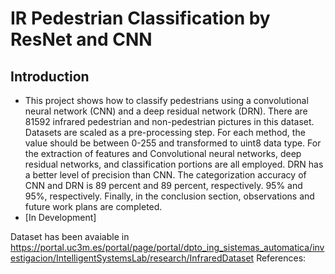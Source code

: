 # IR Pedestrian Classification by ResNet and CNN

## Introduction 
* This project shows how to classify pedestrians using a convolutional neural network (CNN) and a deep residual network (DRN). There are 81592 infrared pedestrian and non-pedestrian pictures in this dataset. Datasets are scaled as a pre-processing step. For each method, the value should be between 0-255 and transformed to uint8 data type. For the extraction of features and
Convolutional neural networks, deep residual networks, and classification portions are all employed. DRN has a better level of precision than CNN. The categorization accuracy of CNN and DRN is 89 percent and 89 percent, respectively. 95% and 95%, respectively. Finally, in the conclusion section, observations and future work plans are completed.
* [In Development]

Dataset has been avaiable in https://portal.uc3m.es/portal/page/portal/dpto_ing_sistemas_automatica/investigacion/IntelligentSystemsLab/research/InfraredDataset
References:
